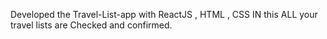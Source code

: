 Developed the Travel-List-app with ReactJS , HTML , CSS 
IN this ALL your travel lists are Checked and confirmed.
